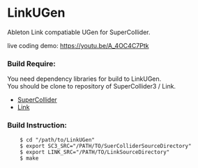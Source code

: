 # LinkUGen
Ableton Link compatiable UGen for SuperCollider.  

live coding demo: <https://youtu.be/A_4OC4C7Ptk>  

### Build Require:

You need dependency libraries for build to LinkUGen.  
You should be clone to repository of SuperCollider3 / Link.  


- [SuperCollider](https://github.com/supercollider/supercollider)
- [Link](https://github.com/Ableton/link)

### Build Instruction:

```{.bash}    
    $ cd "/path/to/LinkUGen"
    $ export SC3_SRC="/PATH/TO/SuerColliderSourceDirectory"
    $ export LINK_SRC="/PATH/TO/LinkSourceDirectory"
    $ make
```

